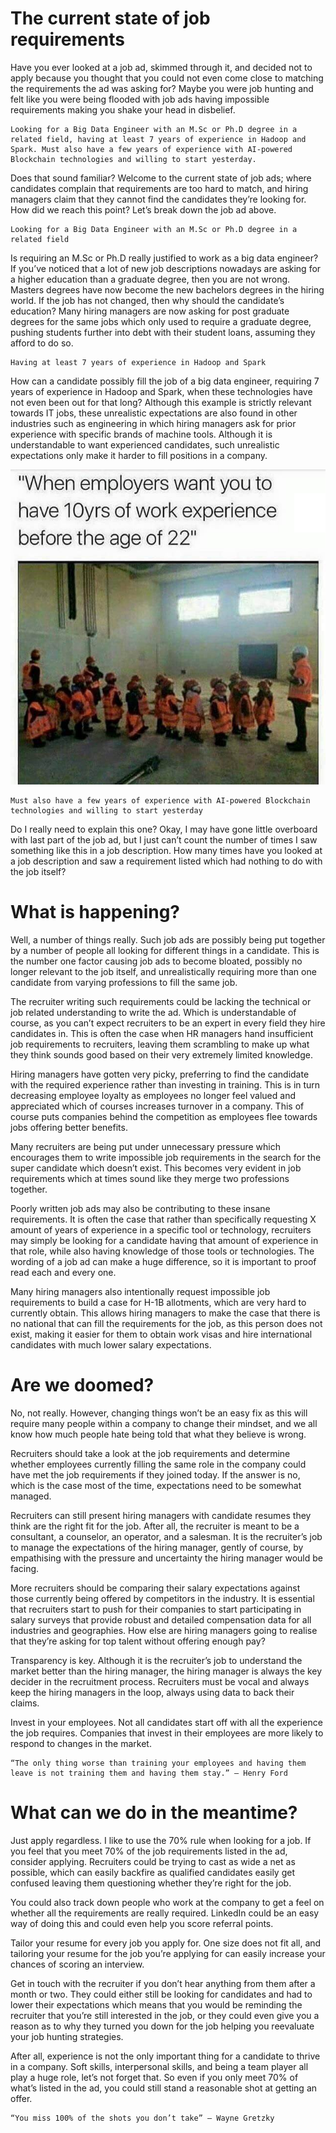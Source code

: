 # The current state of job requirements

Have you ever looked at a job ad, skimmed through it, and decided not to apply because you thought that you could not even come close to matching the requirements the ad was asking for? Maybe you were job hunting and felt like you were being flooded with job ads having impossible requirements making you shake your head in disbelief.

    Looking for a Big Data Engineer with an M.Sc or Ph.D degree in a related field, having at least 7 years of experience in Hadoop and Spark. Must also have a few years of experience with AI-powered Blockchain technologies and willing to start yesterday.

Does that sound familiar? Welcome to the current state of job ads; where candidates complain that requirements are too hard to match, and hiring managers claim that they cannot find the candidates they’re looking for. How did we reach this point? Let’s break down the job ad above.

    Looking for a Big Data Engineer with an M.Sc or Ph.D degree in a related field

Is requiring an M.Sc or Ph.D really justified to work as a big data engineer? If you’ve noticed that a lot of new job descriptions nowadays are asking for a higher education than a graduate degree, then you are not wrong. Masters degrees have now become the new bachelors degrees in the hiring world. If the job has not changed, then why should the candidate’s education? Many hiring managers are now asking for post graduate degrees for the same jobs which only used to require a graduate degree, pushing students further into debt with their student loans, assuming they afford to do so.

    Having at least 7 years of experience in Hadoop and Spark

How can a candidate possibly fill the job of a big data engineer, requiring 7 years of experience in Hadoop and Spark, when these technologies have not even been out for that long? Although this example is strictly relevant towards IT jobs, these unrealistic expectations are also found in other industries such as engineering in which hiring managers ask for prior experience with specific brands of machine tools. Although it is understandable to want experienced candidates, such unrealistic expectations only make it harder to fill positions in a company.

![alt text](/images/work-experience.jpeg "Logo Title Text 1")

    Must also have a few years of experience with AI-powered Blockchain technologies and willing to start yesterday

Do I really need to explain this one? Okay, I may have gone little overboard with last part of the job ad, but I just can’t count the number of times I saw something like this in a job description. How many times have you looked at a job description and saw a requirement listed which had nothing to do with the job itself?

# What is happening?

Well, a number of things really. Such job ads are possibly being put together by a number of people all looking for different things in a candidate. This is the number one factor causing job ads to become bloated, possibly no longer relevant to the job itself, and unrealistically requiring more than one candidate from varying professions to fill the same job.

The recruiter writing such requirements could be lacking the technical or job related understanding to write the ad. Which is understandable of course, as you can’t expect recruiters to be an expert in every field they hire candidates in. This is often the case when HR managers hand insufficient job requirements to recruiters, leaving them scrambling to make up what they think sounds good based on their very extremely limited knowledge.

Hiring managers have gotten very picky, preferring to find the candidate with the required experience rather than investing in training. This is in turn decreasing employee loyalty as employees no longer feel valued and appreciated which of courses increases turnover in a company. This of course puts companies behind the competition as employees flee towards jobs offering better benefits.

Many recruiters are being put under unnecessary pressure which encourages them to write impossible job requirements in the search for the super candidate which doesn’t exist. This becomes very evident in job requirements which at times sound like they merge two professions together.

Poorly written job ads may also be contributing to these insane requirements. It is often the case that rather than specifically requesting X amount of years of experience in a specific tool or technology, recruiters may simply be looking for a candidate having that amount of experience in that role, while also having knowledge of those tools or technologies. The wording of a job ad can make a huge difference, so it is important to proof read each and every one.

Many hiring managers also intentionally request impossible job requirements to build a case for H-1B allotments, which are very hard to currently obtain. This allows hiring managers to make the case that there is no national that can fill the requirements for the job, as this person does not exist, making it easier for them to obtain work visas and hire international candidates with much lower salary expectations.

# Are we doomed?

No, not really. However, changing things won’t be an easy fix as this will require many people within a company to change their mindset, and we all know how much people hate being told that what they believe is wrong.

Recruiters should take a look at the job requirements and determine whether employees currently filling the same role in the company could have met the job requirements if they joined today. If the answer is no, which is the case most of the time, expectations need to be somewhat managed.

Recruiters can still present hiring managers with candidate resumes they think are the right fit for the job. After all, the recruiter is meant to be a consultant, a counselor, an operator, and a salesman. It is the recruiter’s job to manage the expectations of the hiring manager, gently of course, by empathising with the pressure and uncertainty the hiring manager would be facing.

More recruiters should be comparing their salary expectations against those currently being offered by competitors in the industry. It is essential that recruiters start to push for their companies to start participating in salary surveys that provide robust and detailed compensation data for all industries and geographies. How else are hiring managers going to realise that they’re asking for top talent without offering enough pay?

Transparency is key. Although it is the recruiter’s job to understand the market better than the hiring manager, the hiring manager is always the key decider in the recruitment process. Recruiters must be vocal and always keep the hiring managers in the loop, always using data to back their claims.

Invest in your employees. Not all candidates start off with all the experience the job requires. Companies that invest in their employees are more likely to respond to changes in the market.

    “The only thing worse than training your employees and having them leave is not training them and having them stay.” — Henry Ford

# What can we do in the meantime?

Just apply regardless. I like to use the 70% rule when looking for a job. If you feel that you meet 70% of the job requirements listed in the ad, consider applying. Recruiters could be trying to cast as wide a net as possible, which can easily backfire as qualified candidates easily get confused leaving them questioning whether they’re right for the job.

You could also track down people who work at the company to get a feel on whether all the requirements are really required. LinkedIn could be an easy way of doing this and could even help you score referral points.

Tailor your resume for every job you apply for. One size does not fit all, and tailoring your resume for the job you’re applying for can easily increase your chances of scoring an interview.

Get in touch with the recruiter if you don’t hear anything from them after a month or two. They could either still be looking for candidates and had to lower their expectations which means that you would be reminding the recruiter that you’re still interested in the job, or they could even give you a reason as to why they turned you down for the job helping you reevaluate your job hunting strategies.

After all, experience is not the only important thing for a candidate to thrive in a company. Soft skills, interpersonal skills, and being a team player all play a huge role, let’s not forget that. So even if you only meet 70% of what’s listed in the ad, you could still stand a reasonable shot at getting an offer.

    “You miss 100% of the shots you don’t take” — Wayne Gretzky